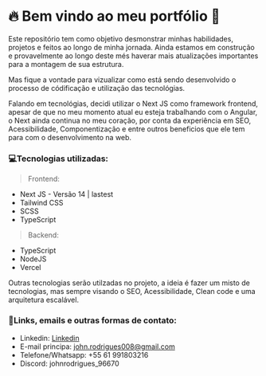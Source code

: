 # 🔥 Bem vindo ao meu portfólio 💯

Este repositório tem como objetivo desmonstrar minhas habilidades, projetos e feitos ao longo de minha jornada. Ainda estamos em construção e provavelmente ao longo deste més haverar mais atualizações importantes para a montagem de sua estrutura.

Mas fique a vontade para vizualizar como está sendo desenvolvido o processo de códificação e utilização das tecnológias.

Falando em tecnológias, decidi utilizar o Next JS como framework frontend, apesar de que no meu momento atual eu esteja trabalhando com o Angular, o Next ainda continua no meu coração, por conta da experiência em SEO, Acessibilidade, Componentização e entre outros beneficios que ele tem para com o desenvolvimento na web.

### 💻Tecnologias utilizadas:

> Frontend:

* Next JS - Versão 14 | lastest
* Tailwind CSS
* SCSS
* TypeScript

> Backend: 

* TypeScript
* NodeJS
* Vercel

Outras tecnologias serão utilzadas no projeto, a ideia é fazer um misto de tecnologias, mas sempre visando o SEO, Acessibilidade, Clean code e uma arquitetura escalável. 

### 🦸Links, emails e outras formas de contato: 

* Linkedin: [Linkedin](https://www.linkedin.com/in/johnrodrigues009/)
* E-mail principa: [john.rodrigues008@gmail.com](john.rodrigues008@gmail.com)
* Telefone/Whatsapp: +55 61 991803216
* Discord: johnrodrigues_96670


